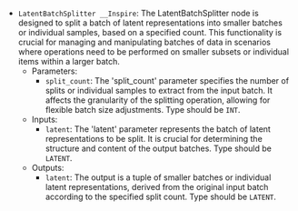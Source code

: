 - `LatentBatchSplitter __Inspire`: The LatentBatchSplitter node is designed to split a batch of latent representations into smaller batches or individual samples, based on a specified count. This functionality is crucial for managing and manipulating batches of data in scenarios where operations need to be performed on smaller subsets or individual items within a larger batch.
    - Parameters:
        - `split_count`: The 'split_count' parameter specifies the number of splits or individual samples to extract from the input batch. It affects the granularity of the splitting operation, allowing for flexible batch size adjustments. Type should be `INT`.
    - Inputs:
        - `latent`: The 'latent' parameter represents the batch of latent representations to be split. It is crucial for determining the structure and content of the output batches. Type should be `LATENT`.
    - Outputs:
        - `latent`: The output is a tuple of smaller batches or individual latent representations, derived from the original input batch according to the specified split count. Type should be `LATENT`.
